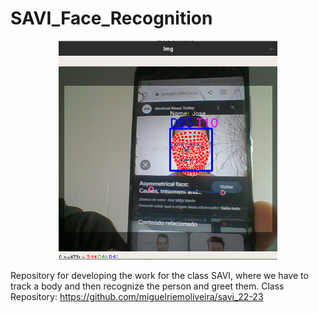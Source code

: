 # SAVI_Face_Recognition


<p align="center">
  <img src="./Images/GithubImage.png?raw=true" width="350" title="hover text">
</p>

Repository for developing the work for the class SAVI, where we have to track a body and then recognize the person and greet them.
Class Repository: https://github.com/miguelriemoliveira/savi_22-23